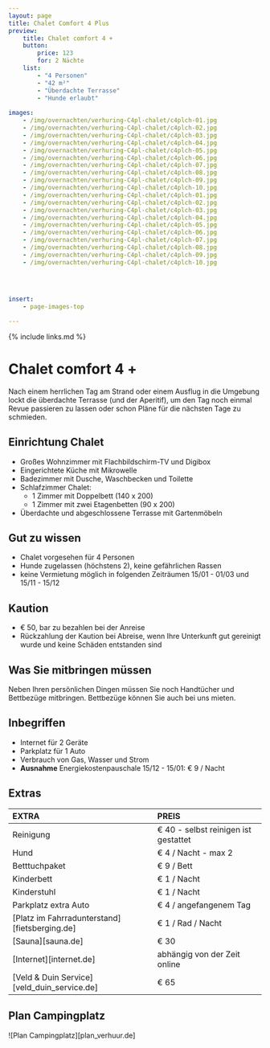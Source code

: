 ```yaml
---
layout: page
title: Chalet Comfort 4 Plus
preview: 
    title: Chalet comfort 4 +
    button:
        price: 123
        for: 2 Nächte
    list:
        - "4 Personen"
        - "42 m²"
        - "Überdachte Terrasse"
        - "Hunde erlaubt"
        
images:
    - /img/overnachten/verhuring-C4pl-chalet/c4plch-01.jpg
    - /img/overnachten/verhuring-C4pl-chalet/c4plch-02.jpg
    - /img/overnachten/verhuring-C4pl-chalet/c4plch-03.jpg
    - /img/overnachten/verhuring-C4pl-chalet/c4plch-04.jpg
    - /img/overnachten/verhuring-C4pl-chalet/c4plch-05.jpg
    - /img/overnachten/verhuring-C4pl-chalet/c4plch-06.jpg
    - /img/overnachten/verhuring-C4pl-chalet/c4plch-07.jpg
    - /img/overnachten/verhuring-C4pl-chalet/c4plch-08.jpg
    - /img/overnachten/verhuring-C4pl-chalet/c4plch-09.jpg
    - /img/overnachten/verhuring-C4pl-chalet/c4plch-10.jpg
    - /img/overnachten/verhuring-C4pl-chalet/c4plch-01.jpg
    - /img/overnachten/verhuring-C4pl-chalet/c4plch-02.jpg
    - /img/overnachten/verhuring-C4pl-chalet/c4plch-03.jpg
    - /img/overnachten/verhuring-C4pl-chalet/c4plch-04.jpg
    - /img/overnachten/verhuring-C4pl-chalet/c4plch-05.jpg
    - /img/overnachten/verhuring-C4pl-chalet/c4plch-06.jpg
    - /img/overnachten/verhuring-C4pl-chalet/c4plch-07.jpg
    - /img/overnachten/verhuring-C4pl-chalet/c4plch-08.jpg
    - /img/overnachten/verhuring-C4pl-chalet/c4plch-09.jpg
    - /img/overnachten/verhuring-C4pl-chalet/c4plch-10.jpg
    
    
    

insert:
    - page-images-top

---
```


{% include links.md %}

# Chalet comfort 4 +

Nach einem herrlichen Tag am Strand oder einem Ausflug in die Umgebung lockt die überdachte Terrasse (und der Aperitif), um den Tag noch einmal Revue passieren zu lassen oder schon Pläne für die nächsten Tage zu schmieden.  

## Einrichtung Chalet

- Großes Wohnzimmer mit Flachbildschirm-TV und Digibox
- Eingerichtete Küche mit Mikrowelle
- Badezimmer mit Dusche, Waschbecken und Toilette
- Schlafzimmer Chalet:
    - 1 Zimmer mit Doppelbett (140 x 200)
    - 1 Zimmer mit zwei Etagenbetten (90 x 200) 
- Überdachte und abgeschlossene Terrasse mit Gartenmöbeln
    
## Gut zu wissen

- Chalet vorgesehen für 4 Personen
- Hunde zugelassen (höchstens 2), keine gefährlichen Rassen
- keine Vermietung möglich in folgenden Zeiträumen 15/01 - 01/03 und 15/11 - 15/12

## Kaution

- € 50, bar zu bezahlen bei der Anreise
- Rückzahlung der Kaution bei Abreise, wenn Ihre Unterkunft gut gereinigt wurde und keine Schäden entstanden sind

## Was Sie mitbringen müssen
Neben Ihren persönlichen Dingen müssen Sie noch Handtücher und Bettbezüge mitbringen.
Bettbezüge können Sie auch bei uns mieten.

## Inbegriffen
- Internet für 2 Geräte
- Parkplatz für 1 Auto
- Verbrauch von Gas, Wasser und Strom
- **Ausnahme** Energiekostenpauschale 15/12 - 15/01: € 9 / Nacht

## Extras

EXTRA               | PREIS 
:-------------------|:-----------|
Reinigung          | € 40 - selbst reinigen ist gestattet
Hund                  | € 4 / Nacht - max 2     
Betttuchpaket         | € 9 / Bett
Kinderbett           | € 1 / Nacht
Kinderstuhl         | € 1 / Nacht
Parkplatz extra Auto  | € 4 / angefangenem Tag
[Platz im Fahrradunterstand][fietsberging.de]| € 1 / Rad / Nacht
[Sauna][sauna.de]   | € 30
[Internet][internet.de]| abhängig von der Zeit online
[Veld & Duin Service][veld_duin_service.de]| € 65


## Plan Campingplatz

![Plan Campingplatz][plan_verhuur.de]
